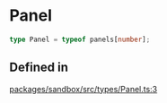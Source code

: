 # Panel

```ts
type Panel = typeof panels[number];
```

## Defined in

[packages/sandbox/src/types/Panel.ts:3](https://github.com/frontendat/karagoz/blob/main/packages/sandbox/src/types/Panel.ts#L3)
